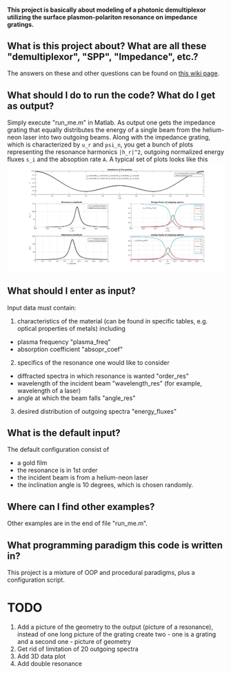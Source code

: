 #### This project is basically about modeling of a photonic demultiplexor utilizing the surface plasmon-polariton resonance on impedance gratings.

## What is this project about? What are all these "demultiplexor", "SPP", "Impedance", etc.? 

The answers on these and other questions can be found on [this wiki page](/wiki).


## What should I do to run the code? What do I get as output?

Simply execute "run_me.m" in Matlab. As output one gets the impedance grating 
that equally distributes the energy of a single beam from the helium-neon 
laser into two outgoing beams. Along with the impedance grating, which is 
characterized by `u_r` and `psi_n`, you get a bunch of plots representing the 
resonance harmonics `|h_r|^2`, outgoing normalized energy fluxes `s_i` and the 
absoption rate `A`. A typical set of plots looks like this
![tag](/pictures/Example4r1.png "A typical output of the program")

## What should I enter as input?

Input data must contain:

1. characteristics of the material (can be found in specific tables, e.g. optical properties of metals) including
  - plasma frequency "plasma_freq"
  - absorption coefficient "absopr_coef"
  
2. specifics of the resonance one would like to consider
  - diffracted spectra in which resonance is wanted "order_res"
  - wavelength of the incident beam "wavelength_res" (for example, wavelength of a laser)
  - angle at which the beam falls "angle_res"
  
3. desired distribution of outgoing spectra "energy_fluxes"

## What is the default input?

The default configuration consist of
- a gold film
- the resonance is in 1st order
- the incident beam is from a helium-neon laser
- the inclination angle is 10 degrees, which is chosen randomly.

## Where can I find other examples?

Other examples are in the end of file "run_me.m".

## What programming paradigm this code is written in?

This project is a mixture of OOP and procedural paradigms, plus a configuration script.

# TODO
1. Add a picture of the geometry to the output (picture of a resonance), instead of one long picture of the grating create two - one is a grating and a second one - picture of geometry
2. Get rid of limitation of 20 outgoing spectra
2. Add 3D data plot
3. Add double resonance
